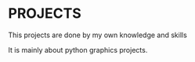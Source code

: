 # PROJECTS
This projects are done by my own knowledge and skills

It is mainly about python graphics projects.

